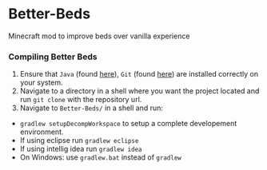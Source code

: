 Better-Beds
===========

Minecraft mod to improve beds over vanilla experience

### Compiling Better Beds
1. Ensure that `Java` (found [here](http://www.oracle.com/technetwork/java/javase/downloads/jdk7-downloads-1880260.html)), `Git` (found [here](http://git-scm.com/download/)) are installed correctly on your system.
1. Navigate to a directory in a shell where you want the project located and run `git clone` with the repository url.
1. Navigate to `Better-Beds/` in a shell and run:
 * `gradlew setupDecompWorkspace` to setup a complete developement environment.
 * If using eclipse run `gradlew eclipse`
 * If using intellig idea run `gradlew idea`
 * On Windows: use `gradlew.bat` instead of `gradlew`
